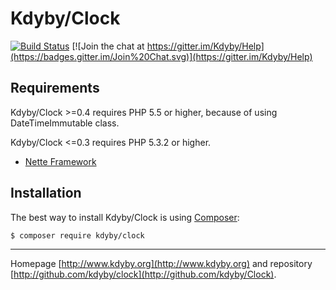 Kdyby/Clock
===========

[![Build Status](https://secure.travis-ci.org/Kdyby/Clock.png?branch=master)](http://travis-ci.org/Kdyby/Clock)
[![Join the chat at https://gitter.im/Kdyby/Help](https://badges.gitter.im/Join%20Chat.svg)](https://gitter.im/Kdyby/Help)


Requirements
------------

Kdyby/Clock >=0.4 requires PHP 5.5 or higher, because of using DateTimeImmutable class.

Kdyby/Clock <=0.3 requires PHP 5.3.2 or higher.

- [Nette Framework](https://github.com/nette/nette)


Installation
------------

The best way to install Kdyby/Clock is using  [Composer](http://getcomposer.org/):

```sh
$ composer require kdyby/clock
```


-----

Homepage [http://www.kdyby.org](http://www.kdyby.org) and repository [http://github.com/kdyby/clock](http://github.com/kdyby/Clock).
